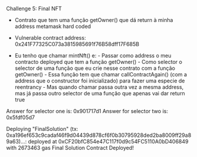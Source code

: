 Challenge 5: Final NFT

- Contrato que tem uma função getOwner() que dá return à minha address metamask hard coded
- Vulnerable contract address: 0x241F77325C073a3815985691f76B58dff17F685B

- Eu tenho que chamar mintNft() e:
        - Passar como address o meu contracto deployed que tem a função getOwner()
        - Como selector o selector de uma função que eu crie nesse contrato com a função getOwner()
        - Essa função tem que chamar callContractAgain() (com a address que o constructor foi inicializado) para fazer uma especie de reentrancy
        - Mas quando chamar passa outra vez a mesma address, mas já passa outro selector de uma função que apenas vai dar return true


Answer for selector one is: 0x901717d1
Answer for selector two is: 0x5fdf05d7

Deploying "FinalSolution" (tx: 0xa196ef653c9cadaf46f9d04439d878cf6f0b30795928ded2ba8009ff29a89a63)...: deployed at 0xCF20bfC854e47C117f0d9c54FC5110A0bD406849 with 2673463 gas
Final Solution Contract Deployed!

